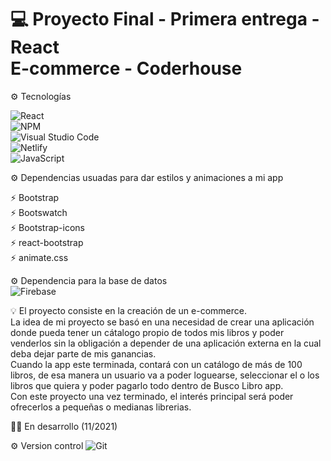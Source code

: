 # :computer: Proyecto Final - Primera entrega - React <br/> E-commerce - Coderhouse
 
:gear: Tecnologías

![React](https://img.shields.io/badge/react-%2320232a.svg?style=for-the-badge&logo=react&logoColor=%2361DAFB) <br/>
![NPM](https://img.shields.io/badge/NPM-%23000000.svg?style=for-the-badge&logo=npm&logoColor=white) <br/>
![Visual Studio Code](https://img.shields.io/badge/Visual%20Studio%20Code-0078d7.svg?style=for-the-badge&logo=visual-studio-code&logoColor=white) <br/>
![Netlify](https://img.shields.io/badge/netlify-%23000000.svg?style=for-the-badge&logo=netlify&logoColor=#00C7B7) <br/>
![JavaScript](https://img.shields.io/badge/javascript-%23323330.svg?style=for-the-badge&logo=javascript&logoColor=%23F7DF1E)

:gear: Dependencias usuadas para dar estilos y animaciones a mi app

:zap: Bootstrap
<br/>
:zap: Bootswatch
<br/>
:zap: Bootstrap-icons
<br/>
:zap: react-bootstrap
<br/>
:zap: animate.css

:gear: Dependencia para la base de datos  <br/>
![Firebase](https://img.shields.io/badge/firebase-%23039BE5.svg?style=for-the-badge&logo=firebase)


:bulb: El proyecto consiste en la creación de un e-commerce.
<br/>
La idea de mi proyecto se basó en una necesidad de crear una aplicación donde pueda tener un cátalogo propio de todos mis libros y poder venderlos sin la obligación a depender de una aplicación externa en la cual deba dejar parte de mis ganancias.  <br/>
Cuando la app este terminada, contará con un catálogo de más de 100 libros, de esa manera un usuario va a poder loguearse, seleccionar el o los libros que quiera y poder pagarlo todo dentro de Busco Libro app. <br/>
Con este proyecto una vez terminado, el interés principal será poder ofrecerlos a pequeñas o medianas librerias. 



👷‍♀️ En desarrollo (11/2021)

:gear: Version control 
![Git](https://img.shields.io/badge/git-%23F05033.svg?style=for-the-badge&logo=git&logoColor=white)


